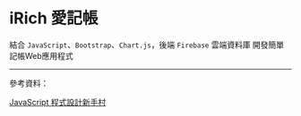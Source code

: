 # iRich 愛記帳 #

結合 `JavaScript`、`Bootstrap`、`Chart.js`，後端 `Firebase` 雲端資料庫 開發簡單記帳Web應用程式

---

參考資料：

[JavaScript 程式設計新手村](https://hahow.in/courses/57d60701ed63880700da234c)